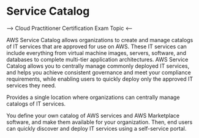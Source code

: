 # Service Catalog

--> Cloud Practitioner Certification Exam Topic <--

AWS Service Catalog allows organizations to create and manage catalogs of IT services that are approved for use on AWS. These IT services can include everything from virtual machine images, servers, software, and databases to complete multi-tier application architectures. AWS Service Catalog allows you to centrally manage commonly deployed IT services, and helps you achieve consistent governance and meet your compliance requirements, while enabling users to quickly deploy only the approved IT services they need.

Provides a single location where organizations can centrally manage catalogs of IT services.

You define your own catalog of AWS services and AWS Marketplace software, and make them available for your organization. Then, end users can quickly discover and deploy IT services using a self-service portal.